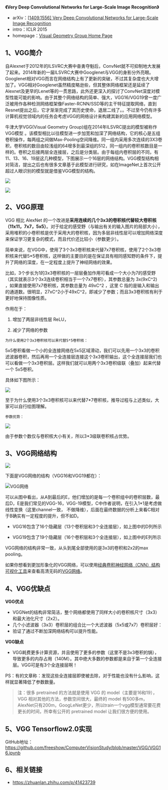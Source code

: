 **《Very Deep Convolutional Networks for Large-Scale Image Recognition》**

- arXiv：[[1409.1556\] Very Deep Convolutional Networks for Large-Scale Image Recognition](https://link.zhihu.com/?target=https%3A//arxiv.org/abs/1409.1556)
- intro：ICLR 2015
- homepage：[Visual Geometry Group Home Page](https://link.zhihu.com/?target=http%3A//www.robots.ox.ac.uk/~vgg/research/very_deep/)

## **1、VGG简介**

自Alexnet于2012年的ILSVRC大赛中奋勇夺魁后，ConvNet就不可抑制地大发展了起来。2014年新的一届ILSVRC大赛中Googlenet与VGG的身影分外亮眼。Googlenet相对VGG而言在网络结构上有了更新的突破，不过其复杂度也大大增加了。VGG相对Googlenet虽然精度略逊些，但其整体网络框架还是延续了Alexnet及更早的Lenet等的一贯思路，此外还更深入的探讨了ConvNet深度对模型性能可能的影响。由于其整个网络结构的简单、强大，VGG16/VGG19曾一度广泛被用作各种检测网络框架像Faster-RCNN/SSD等的主干特征提取网络，直到Resnet提出之后，它才渐渐完成了其历史使命，退居二线了。。不过至今仍有许多计算机视觉领域内的任务会考虑VGG的网络设计来构建其新的应用网络模型。

牛津大学VGG(Visual Geometry Group)组在2014年ILSVRC提出的模型被称作VGG模型 。该模型相比以往模型进一步加宽和加深了网络结构，它的核心是五组卷积操作，每两组之间做Max-Pooling空间降维。同一组内采用多次连续的3X3卷积，卷积核的数目由较浅组的64增多到最深组的512，同一组内的卷积核数目是一样的。卷积之后接两层全连接层，之后是分类层。由于每组内卷积层的不同，有11、13、16、19层这几种模型，下图展示一个16层的网络结构。VGG模型结构相对简洁，提出之后也有很多文章基于此模型进行研究，如在ImageNet上首次公开超过人眼识别的模型就是借鉴VGG模型的结构。

![](https://freeshow.oss-cn-beijing.aliyuncs.com/blog/20200414151535.png)

![](https://freeshow.oss-cn-beijing.aliyuncs.com/blog/20200414145643.png)

## 2、VGG原理

VGG 相比 AlexNet 的一个改进是**采用连续的几个3x3的卷积核代替较大卷积核（11x11，7x7，5x5）**。对于给定的感受野（与输出有关的输入图片的局部大小），采用堆积的小卷积核是优于采用大的卷积核，因为多层非线性层可以增加网络深度来保证学习更复杂的模式，而且代价还比较小（参数更少）。

简单来说，在VGG中，使用了3个3x3卷积核来代替7x7卷积核，使用了2个3x3卷积核来代替5*5卷积核，这样做的主要目的是在保证具有相同感知野的条件下，提升了网络的深度，在一定程度上提升了神经网络的效果。

比如，3个步长为1的3x3卷积核的一层层叠加作用可看成一个大小为7的感受野（其实就表示3个3x3连续卷积相当于一个7x7卷积），其参数总量为 3x(9xC^2) ，如果直接使用7x7卷积核，其参数总量为 49xC^2 ，这里 C 指的是输入和输出的通道数。很明显，27xC^2小于49xC^2，即减少了参数；而且3x3卷积核有利于更好地保持图像性质。

作用在于：

1. 增加了两层非线性层 ReLU，

2. 减少了网络的参数

`为什么使用2个3x3卷积核可以来代替5*5卷积核：`

5x5卷积看做一个小的全连接网络在5x5区域滑动，我们可以先用一个3x3的卷积滤波器卷积，然后再用一个全连接层连接这个3x3卷积输出，这个全连接层我们也可以看做一个3x3卷积层。这样我们就可以用两个3x3卷积级联（叠加）起来代替一个 5x5卷积。

具体如下图所示：

![](https://freeshow.oss-cn-beijing.aliyuncs.com/blog/20200414153310.png)

至于为什么使用3个3x3卷积核可以来代替7*7卷积核，推导过程与上述类似，大家可以自行绘图理解。

`参数优势：`

![](https://freeshow.oss-cn-beijing.aliyuncs.com/blog/20200414153523.png)

由于参数个数仅与卷积核大小有关，所以3*3级联卷积核占优势。

## **3、VGG网络结构**

![](https://freeshow.oss-cn-beijing.aliyuncs.com/blog/vgg16.png)

下面是VGG网络的结构（VGG16和VGG19都在）：

![VGG网络](https://freeshow.oss-cn-beijing.aliyuncs.com/blog/20200414155459.png)

可以从图中看出，从A到最后的E，他们增加的是每一个卷积组中的卷积层数，最后D，E是我们常见的VGG-16，VGG-19模型，C中作者说明，在引入1*1是考虑做线性变换（这里channel一致， 不做降维），后面在最终数据的分析上来看C相对于B确实有一定程度的提升，但不如D。

- VGG16包含了16个隐藏层（13个卷积层和3个全连接层），如上图中的D列所示

- VGG19包含了19个隐藏层（16个卷积层和3个全连接层），如上图中的E列所示

VGG网络的结构非常一致，从头到尾全部使用的是3x3的卷积和2x2的max pooling。

如果你想看到更加形象化的VGG网络，可以使用[经典卷积神经网络（CNN）结构可视化工具](https://link.zhihu.com/?target=https%3A//mp.weixin.qq.com/s/gktWxh1p2rR2Jz-A7rs_UQ)来查看高清无码的[VGG网络](https://link.zhihu.com/?target=https%3A//dgschwend.github.io/netscope/%23/preset/vgg-16)。

## **4、VGG优缺点**

**VGG优点**

- VGGNet的结构非常简洁，整个网络都使用了同样大小的卷积核尺寸（3x3）和最大池化尺寸（2x2）。
- 几个小滤波器（3x3）卷积层的组合比一个大滤波器（5x5或7x7）卷积层好：
- 验证了通过不断加深网络结构可以提升性能。

**VGG缺点**

- VGG耗费更多计算资源，并且使用了更多的参数（这里不是3x3卷积的锅），导致更多的内存占用（140M）。其中绝大多数的参数都是来自于第一个全连接层。VGG可是有3个全连接层啊！

PS：有的文章称：发现这些全连接层即使被去除，对于性能也没有什么影响，这样就显著降低了参数数量。

> 注：很多 pretrained 的方法就是使用 VGG 的 model（主要是16和19），VGG 相对其他的方法，参数空间很大，最终的 model 有500多m，AlexNet只有200m，GoogLeNet更少，所以train一个vgg模型通常要花费更长的时间，所幸有公开的 pretrained model 让我们很方便的使用。

## 5、VGG Tensorflow2.0实现

GitHub地址：https://github.com/freeshow/ComputerVisionStudy/blob/master/VGG/VGG16.ipynb

## 6、相关链接

- https://zhuanlan.zhihu.com/p/41423739